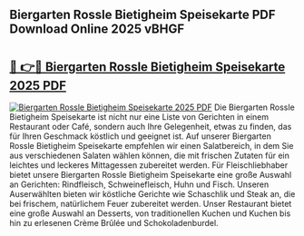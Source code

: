 ## Biergarten Rossle Bietigheim Speisekarte PDF Download Online 2025 vBHGF

# <h2><a href="http://gc5e14.nevu.top/?p=Biergarten+Rossle+Bietigheim+Speisekarte">🔗 👉🔴 Biergarten Rossle Bietigheim Speisekarte 2025 PDF</a></h2>

[![Biergarten Rossle Bietigheim Speisekarte 2025 PDF](https://i.imgur.com/dBaPXMq.png)](http://gc5e14.nevu.top/?p=Biergarten+Rossle+Bietigheim+Speisekarte)
Die Biergarten Rossle Bietigheim Speisekarte ist nicht nur eine Liste von Gerichten in einem Restaurant oder Café, sondern auch Ihre Gelegenheit, etwas zu finden, das für Ihren Geschmack köstlich und geeignet ist. Auf unserer Biergarten Rossle Bietigheim Speisekarte empfehlen wir einen Salatbereich, in dem Sie aus verschiedenen Salaten wählen können, die mit frischen Zutaten für ein leichtes und leckeres Mittagessen zubereitet werden. Für Fleischliebhaber bietet unsere Biergarten Rossle Bietigheim Speisekarte eine große Auswahl an Gerichten: Rindfleisch, Schweinefleisch, Huhn und Fisch. Unseren Auserwählten bieten wir köstliche Gerichte wie Schaschlik und Steak an, die bei frischem, natürlichem Feuer zubereitet werden. Unser Restaurant bietet eine große Auswahl an Desserts, von traditionellen Kuchen und Kuchen bis hin zu erlesenen Crème Brûlée und Schokoladenburdel.
